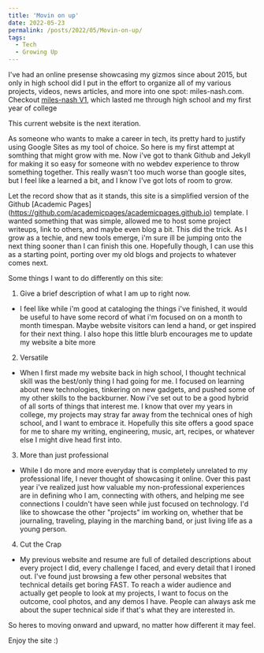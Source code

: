 ```yaml
---
title: 'Movin on up'
date: 2022-05-23
permalink: /posts/2022/05/Movin-on-up/
tags:
  - Tech
  - Growing Up
---
```




I've had an online presense showcasing my gizmos since about 2015, but only in high school did I put in the effort to organize all of my various projects, videos, news articles, and more into one spot: miles-nash.com.
Checkout [miles-nash V1](https://sites.google.com/view/milesnash/home), which lasted me through high school and my first year of college 

This current website is the next iteration.

As someone who wants to make a career in tech, its pretty hard to justify using Google Sites as my tool of choice. So here is my first attempt at somthing that might grow with me. Now i've got to thank Github and Jekyll for making it so easy for someone with no webdev experience to throw something together. This really wasn't too much worse than google sites, but I feel like a learned a bit, and I know I've got lots of room to grow. 

Let the record show that as it stands, this site is a simplified version of the Github [Academic Pages] (https://github.com/academicpages/academicpages.github.io) template. I wanted something that was simple, allowed me to host some project writeups, link to others, and maybe even blog a bit. This did the trick. As I grow as a techie, and new tools emerge, i'm sure ill be jumping onto the next thing sooner than I can finish this one. Hopefully though, I can use this as a starting point, porting over my old blogs and projects to whatever comes next.

Some things I want to do differently on this site: 
1. Give a brief description of what I am up to right now.
  * I feel like while i'm good at cataloging the things i've finished, it would be useful to have some record of what i'm focused on on a month to month timespan. Maybe website visitors can lend a hand, or get inspired for their next thing. I also hope this little blurb encourages me to update my website a bite more

2. Versatile
  * When I first made my website back in high school, I thought technical skill was the best/only thing I had going for me. I focused on learning about new technologies, tinkering on new gadgets, and pushed some of my other skills to the backburner. Now i've set out to be a good hybrid of all sorts of things that interest me. I know that over my years in college, my projects may stray far away from the technical ones of high school, and I want to embrace it. Hopefully this site offers a good space for me to share my writing, engineering, music, art, recipes, or whatever else I might dive head first into.

3. More than just professional
  * While I do more and more everyday that is completely unrelated to my professional life, I never thought of showcasing it online. Over this past year i've realized just how valuable my non-professional experiences are in defining who I am, connecting with others, and helping me see connections I couldn't have seen while just focused on technology. I'd like to showcase the other "projects" im working on, whether that be journaling, traveling, playing in the marching band, or just living life as a young person. 

4. Cut the Crap
  * My previous website and resume are full of detailed descriptions about every project I did, every challenge I faced, and every detail that I ironed out. I've found just browsing a few other personal websites that technical details get boring FAST. To reach a wider audience and actually get people to look at my projects, I want to focus on the outcome, cool photos, and any demos I have. People can always ask me about the super technical side if that's what they are interested in.

So heres to moving onward and upward, no matter how different it may feel.

Enjoy the site :)
